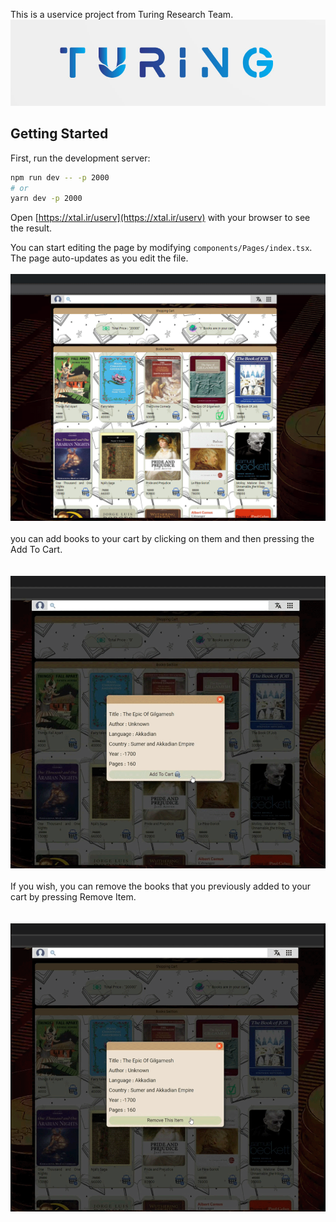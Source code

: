 This is a uservice project from Turing Research Team.
<img src="https://github.com/ArminKardan/utrialv2/blob/master/turing.png?raw=true"/>
## Getting Started

First, run the development server:

```bash
npm run dev -- -p 2000
# or
yarn dev -p 2000
```



Open [https://xtal.ir/userv](https://xtal.ir/userv) with your browser to see the result.

You can start editing the page by modifying `components/Pages/index.tsx`. The page auto-updates as you edit the file.
<br/>
<br/>
<img src="https://github.com/ariadvn/ubookshop/blob/main/wholephot.webp?raw=true" />
<br/>
<br/>
you can add books to your cart by clicking on them and then pressing the Add To Cart.
<br/>
<br/>
<br/>
<img src="https://github.com/ariadvn/ubookshop/blob/main/add.webp?raw=true" />
<br/>
<br/>
If you wish, you can remove the books that you previously added to your cart by pressing Remove Item.
<br/>
<br/>
<br/>
<img src="https://github.com/ariadvn/ubookshop/blob/main/remphot.webp?raw=true" />
<br/>
<br/>
